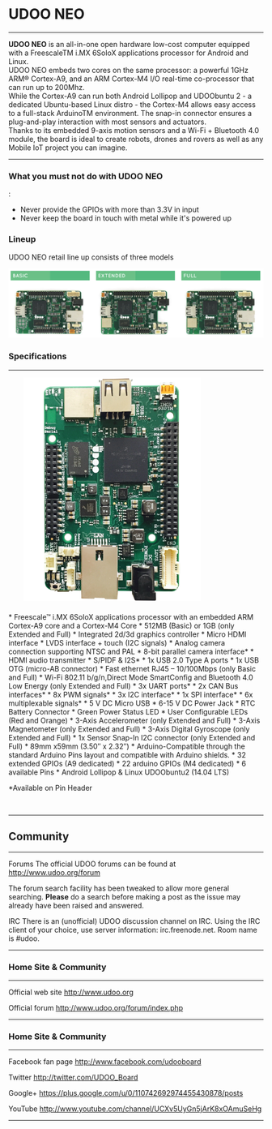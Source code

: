 
<h1>UDOO NEO</h1>
<hr/>
<p>
	<strong>UDOO NEO</strong> is an all-in-one open hardware low-cost computer equipped with a FreescaleTM i.MX 6SoloX applications processor for Android and Linux.
<BR>
UDOO NEO embeds two cores on the same processor: a powerful 1GHz ARM® Cortex-A9, and an ARM Cortex-M4 I/O real-time co-processor that can run up to 200Mhz.
<BR>
While the Cortex-A9 can run both Android Lollipop and UDOObuntu 2 - a dedicated Ubuntu-based Linux distro - the Cortex-M4 allows easy access to a full-stack ArduinoTM environment. The snap-in connector ensures a plug-and-play interaction with most sensors and actuators.
<BR>
Thanks to its embedded 9-axis motion sensors and a Wi-Fi + Bluetooth 4.0 module, the board is ideal to create robots, drones and rovers as well as any Mobile IoT project you can imagine.
</p>
<hr/>

<h3>What you must not do with UDOO NEO</h3>:

<ul><li>Never provide the GPIOs with more than 3.3V in input</li>
<li>Never keep the board in touch with metal while it's powered up</li>
</ul>


<h3>Lineup</h3>

UDOO NEO retail line up consists of three models

<img src="img/udoo_neo_versions.jpg" alt="alt text" class="img-responsive" >



<h3>Specifications</h3>
<hr/>

<img src="img/udoo_neo_docs.png" alt="alt text" class="img-responsive pull-right" height="441px" width="350px"  style="margin-bottom:20px; margin-left:30px;">


<br />
* Freescale™ i.MX 6SoloX applications processor with an embedded ARM Cortex-A9 core and a Cortex-M4 Core
* 512MB (Basic) or 1GB (only Extended and Full)
* Integrated 2d/3d graphics controller
* Micro HDMI interface
* LVDS interface + touch (I2C signals)
* Analog camera connection supporting NTSC and PAL
* 8-bit parallel camera interface*
* HDMI audio transmitter
* S/PIDF & I2S*
* 1x USB 2.0 Type A ports
* 1x USB OTG (micro-AB connector)
* Fast ethernet RJ45 – 10/100Mbps (only Basic and Full)
* Wi-Fi 802.11 b/g/n,Direct Mode SmartConfig and Bluetooth 4.0 Low Energy (only Extended and Full)
* 3x UART ports*
* 2x CAN Bus interfaces*
* 8x PWM signals*
* 3x I2C interface*
* 1x SPI interface*
* 6x multiplexable signals*
* 5 V DC Micro USB
* 6-15 V DC Power Jack
* RTC Battery Connector
* Green Power Status LED
* User Configurable LEDs (Red and Orange)
* 3-Axis Accelerometer (only Extended and Full)
* 3-Axis Magnetometer (only Extended and Full)
* 3-Axis Digital Gyroscope (only Extended and Full)
* 1x Sensor Snap-In I2C connector (only Extended and Full)
* 89mm x59mm (3.50″ x 2.32″)
* Arduino-Compatible through the standard Arduino Pins layout and compatible with Arduino shields.
* 32 extended GPIOs (A9 dedicated)
* 22 arduino GPIOs (M4 dedicated)
* 6 available Pins
* Android Lollipop & Linux UDOObuntu2 (14.04 LTS)

*Available on Pin Header


<br />

<hr/>

<h2>Community</h2>
<hr/>

Forums The official UDOO forums can be found at http://www.udoo.org/forum

The forum search facility has been tweaked to allow more general searching. <b>Please</b> do a search before making a post as the issue may already have been raised and answered.


IRC There is an (unofficial) UDOO discussion channel on IRC. Using the IRC client of your choice, use server information: irc.freenode.net. Room name is #udoo.

<hr/>
<h3>Home Site & Community</h3>
<hr/>

Official web site http://www.udoo.org

Official forum http://www.udoo.org/forum/index.php

<hr/>
<h3>Home Site & Community</h3>
<hr/>

Facebook fan page http://www.facebook.com/udooboard

Twitter http://twitter.com/UDOO_Board

Google+ https://plus.google.com/u/0/110742692974455430878/posts

YouTube http://www.youtube.com/channel/UCXv5UyGn5jArK8xOAmuSeHg



<div class="clear"></div>
<hr/>


